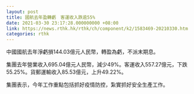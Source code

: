 ```yaml
---
layout: post
title: 國航去年盈轉虧　客運收入跌逾55%
date: 2021-03-30 23:17:28.000000000 +08:00
link: https://news.rthk.hk/rthk/ch/component/k2/1583469-20210330.htm
categories: rthk
---
```


中國國航去年淨虧損144.03億元人民幣，轉盈為虧，不派末期息。

集團去年營業收入695.04億元人民幣，減少49%。客運收入557.27億元，下跌55.25%。貨郵運輸收入85.53億元，上升49.22%。

集團表示，今年工作重點包括抓好疫情防控，紮實抓好安全生產工作。
